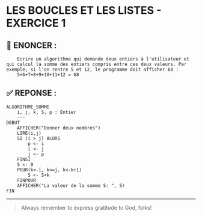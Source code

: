 # LES BOUCLES ET LES LISTES - EXERCICE 1

## 🌟 ENONCER :
```
    Ecrire un algorithme qui demande deux entiers à l'utilisateur et qui calcul la somme des entiers compris entre ces deux valeurs. Par exemple, si l'on rentre 5 et 12, le programme doit afficher 68 :
    5+6+7+8+9+10+11+12 = 68
```

## ✅ REPONSE :

````
ALGORITHME_SOMME
    i, j, k, S, p : Entier
    ---
DEBUT
    AFFICHER("Donner deux nombres")
    LIRE(i,j)
    SI (i > j) ALORS
        p <- i
        i <- j
        j <- p
    FINSI
    S <- 0
    POUR(k<-i, k<=j, k<-k+1)
        S <- S+k
    FINPOUR
    AFFICHER("La valeur de la somme S: ", S)
FIN 
````

--- 

> Always remember to express gratitude to God, folks!